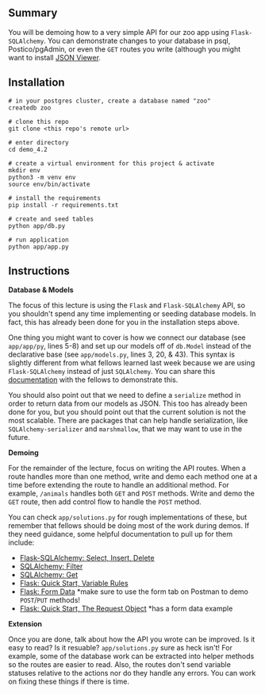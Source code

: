 ## Summary
You will be demoing how to a very simple API for our zoo app using `Flask-SQLAlchemy`. You can demonstrate changes to your database in psql, Postico/pgAdmin, or even the `GET` routes you write (although you might want to install [JSON Viewer](https://chrome.google.com/webstore/detail/json-viewer/aimiinbnnkboelefkjlenlgimcabobli).

## Installation
```
# in your postgres cluster, create a database named "zoo"
createdb zoo

# clone this repo
git clone <this repo's remote url>

# enter directory
cd demo_4.2

# create a virtual environment for this project & activate
mkdir env
python3 -m venv env
source env/bin/activate

# install the requirements
pip install -r requirements.txt

# create and seed tables
python app/db.py

# run application
python app/app.py
```

## Instructions

**Database & Models**

The focus of this lecture is using the `Flask` and `Flask-SQLAlchemy` API, so you shouldn't spend any time implementing or seeding database models. In fact, this has already been done for you in the installation steps above.

One thing you might want to cover is how we connect our database (see `app/app/py`, lines 5-8) and set up our models off of `db.Model` instead of the declarative base (see `app/models.py`, lines 3, 20, & 43). This syntax is slightly different from what fellows learned last week because we are using `Flask-SQLAlchemy` instead of just `SQLAlchemy`. You can share this [documentation](https://flask-sqlalchemy.palletsprojects.com/en/2.x/quickstart/#quickstart) with the fellows to demonstrate this.

You should also point out that we need to define a `serialize` method in order to return data from our models as JSON. This too has already been done for you, but you should point out that the current solution is not the most scalable. There are packages that can help handle serialization, like `SQLAlchemy-serializer` and `marshmallow`, that we may want to use in the future.

**Demoing**

For the remainder of the lecture, focus on writing the API routes. When a route handles more than one method, write and demo each method one at a time before extending the route to handle an additional method. For example, `/animals` handles both `GET` and `POST` methods. Write and demo the `GET` route, then add control flow to handle the `POST` method.

You can check `app/solutions.py` for rough implementations of these, but remember that fellows should be doing most of the work during demos. If they need guidance, some helpful documentation to pull up for them include:
- [Flask-SQLAlchemy: Select, Insert, Delete](https://flask-sqlalchemy.palletsprojects.com/en/2.x/queries/)
- [SQLAlchemy: Filter](https://docs.sqlalchemy.org/en/14/orm/query.html#sqlalchemy.orm.Query.filter)
- [SQLAlchemy: Get](https://docs.sqlalchemy.org/en/14/orm/query.html#sqlalchemy.orm.Query.get)
- [Flask: Quick Start, Variable Rules](https://flask.palletsprojects.com/en/1.1.x/quickstart/#variable-rules)
- [Flask: Form Data](https://flask.palletsprojects.com/en/1.1.x/api/#flask.Request.form) *make sure to use the form tab on Postman to demo `POST`/`PUT` methods!
- [Flask: Quick Start, The Request Object](https://flask.palletsprojects.com/en/1.1.x/quickstart/#the-request-object) *has a form data example

**Extension**

Once you are done, talk about how the API you wrote can be improved. Is it easy to read? Is it resuable? `app/solutions.py` sure as heck isn't! For example, some of the database work can be extracted into helper methods so the routes are easier to read. Also, the routes don't send variable statuses relative to the actions nor do they handle any errors. You can work on fixing these things if there is time.
